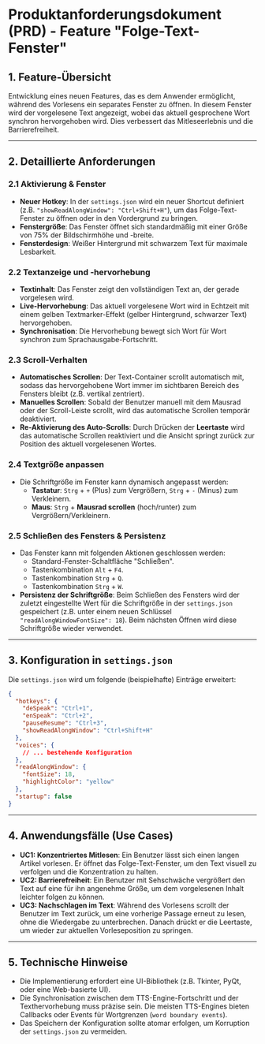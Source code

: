 # Produktanforderungsdokument (PRD) - Feature "Folge-Text-Fenster"

## 1. Feature-Übersicht
Entwicklung eines neuen Features, das es dem Anwender ermöglicht, während des Vorlesens ein separates Fenster zu öffnen. In diesem Fenster wird der vorgelesene Text angezeigt, wobei das aktuell gesprochene Wort synchron hervorgehoben wird. Dies verbessert das Mitleseerlebnis und die Barrierefreiheit.

---

## 2. Detaillierte Anforderungen

### 2.1 Aktivierung & Fenster
*   **Neuer Hotkey**: In der `settings.json` wird ein neuer Shortcut definiert (z.B. `"showReadAlongWindow": "Ctrl+Shift+H"`), um das Folge-Text-Fenster zu öffnen oder in den Vordergrund zu bringen.
*   **Fenstergröße**: Das Fenster öffnet sich standardmäßig mit einer Größe von 75% der Bildschirmhöhe und -breite.
*   **Fensterdesign**: Weißer Hintergrund mit schwarzem Text für maximale Lesbarkeit.

### 2.2 Textanzeige und -hervorhebung
*   **Textinhalt**: Das Fenster zeigt den vollständigen Text an, der gerade vorgelesen wird.
*   **Live-Hervorhebung**: Das aktuell vorgelesene Wort wird in Echtzeit mit einem gelben Textmarker-Effekt (gelber Hintergrund, schwarzer Text) hervorgehoben.
*   **Synchronisation**: Die Hervorhebung bewegt sich Wort für Wort synchron zum Sprachausgabe-Fortschritt.

### 2.3 Scroll-Verhalten
*   **Automatisches Scrollen**: Der Text-Container scrollt automatisch mit, sodass das hervorgehobene Wort immer im sichtbaren Bereich des Fensters bleibt (z.B. vertikal zentriert).
*   **Manuelles Scrollen**: Sobald der Benutzer manuell mit dem Mausrad oder der Scroll-Leiste scrollt, wird das automatische Scrollen temporär deaktiviert.
*   **Re-Aktivierung des Auto-Scrolls**: Durch Drücken der **Leertaste** wird das automatische Scrollen reaktiviert und die Ansicht springt zurück zur Position des aktuell vorgelesenen Wortes.

### 2.4 Textgröße anpassen
*   Die Schriftgröße im Fenster kann dynamisch angepasst werden:
    *   **Tastatur**: `Strg` + `+` (Plus) zum Vergrößern, `Strg` + `-` (Minus) zum Verkleinern.
    *   **Maus**: `Strg` + **Mausrad scrollen** (hoch/runter) zum Vergrößern/Verkleinern.

### 2.5 Schließen des Fensters & Persistenz
*   Das Fenster kann mit folgenden Aktionen geschlossen werden:
    *   Standard-Fenster-Schaltfläche "Schließen".
    *   Tastenkombination `Alt` + `F4`.
    *   Tastenkombination `Strg` + `Q`.
    *   Tastenkombination `Strg` + `W`.
*   **Persistenz der Schriftgröße**: Beim Schließen des Fensters wird der zuletzt eingestellte Wert für die Schriftgröße in der `settings.json` gespeichert (z.B. unter einem neuen Schlüssel `"readAlongWindowFontSize": 18`). Beim nächsten Öffnen wird diese Schriftgröße wieder verwendet.

---

## 3. Konfiguration in `settings.json`

Die `settings.json` wird um folgende (beispielhafte) Einträge erweitert:

```json
{
  "hotkeys": {
    "deSpeak": "Ctrl+1",
    "enSpeak": "Ctrl+2",
    "pauseResume": "Ctrl+3",
    "showReadAlongWindow": "Ctrl+Shift+H"
  },
  "voices": {
    // ... bestehende Konfiguration
  },
  "readAlongWindow": {
    "fontSize": 18,
    "highlightColor": "yellow"
  },
  "startup": false
}
```

---

## 4. Anwendungsfälle (Use Cases)

*   **UC1: Konzentriertes Mitlesen**: Ein Benutzer lässt sich einen langen Artikel vorlesen. Er öffnet das Folge-Text-Fenster, um den Text visuell zu verfolgen und die Konzentration zu halten.
*   **UC2: Barrierefreiheit**: Ein Benutzer mit Sehschwäche vergrößert den Text auf eine für ihn angenehme Größe, um dem vorgelesenen Inhalt leichter folgen zu können.
*   **UC3: Nachschlagen im Text**: Während des Vorlesens scrollt der Benutzer im Text zurück, um eine vorherige Passage erneut zu lesen, ohne die Wiedergabe zu unterbrechen. Danach drückt er die Leertaste, um wieder zur aktuellen Vorleseposition zu springen.

---

## 5. Technische Hinweise

*   Die Implementierung erfordert eine UI-Bibliothek (z.B. Tkinter, PyQt, oder eine Web-basierte UI).
*   Die Synchronisation zwischen dem TTS-Engine-Fortschritt und der Texthervorhebung muss präzise sein. Die meisten TTS-Engines bieten Callbacks oder Events für Wortgrenzen (`word boundary events`).
*   Das Speichern der Konfiguration sollte atomar erfolgen, um Korruption der `settings.json` zu vermeiden.
